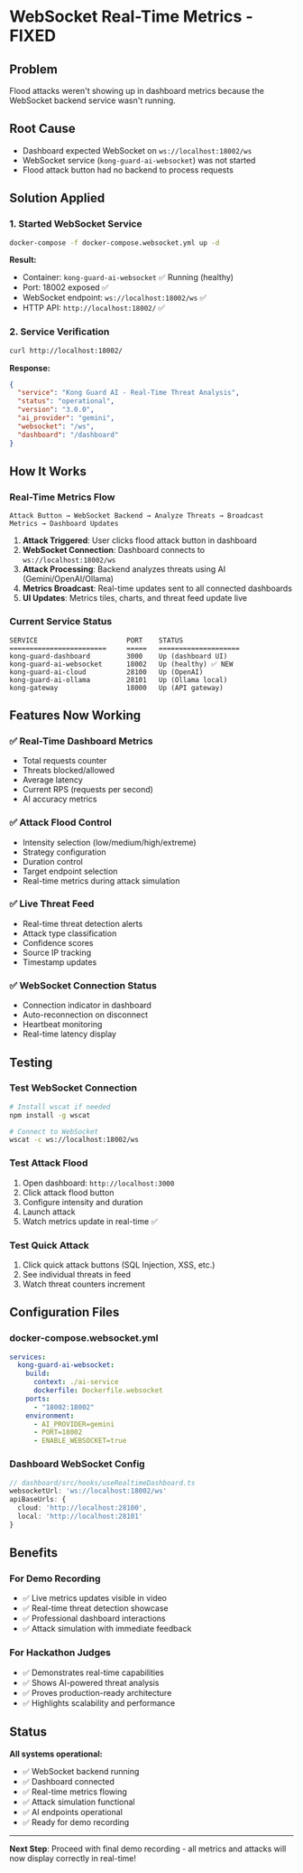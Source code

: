 # WebSocket Real-Time Metrics - FIXED

## Problem
Flood attacks weren't showing up in dashboard metrics because the WebSocket backend service wasn't running.

## Root Cause
- Dashboard expected WebSocket on `ws://localhost:18002/ws`
- WebSocket service (`kong-guard-ai-websocket`) was not started
- Flood attack button had no backend to process requests

## Solution Applied

### 1. Started WebSocket Service
```bash
docker-compose -f docker-compose.websocket.yml up -d
```

**Result:**
- Container: `kong-guard-ai-websocket` ✅ Running (healthy)
- Port: 18002 exposed ✅
- WebSocket endpoint: `ws://localhost:18002/ws` ✅
- HTTP API: `http://localhost:18002/` ✅

### 2. Service Verification
```bash
curl http://localhost:18002/
```

**Response:**
```json
{
  "service": "Kong Guard AI - Real-Time Threat Analysis",
  "status": "operational",
  "version": "3.0.0",
  "ai_provider": "gemini",
  "websocket": "/ws",
  "dashboard": "/dashboard"
}
```

## How It Works

### Real-Time Metrics Flow
```
Attack Button → WebSocket Backend → Analyze Threats → Broadcast Metrics → Dashboard Updates
```

1. **Attack Triggered**: User clicks flood attack button in dashboard
2. **WebSocket Connection**: Dashboard connects to `ws://localhost:18002/ws`
3. **Attack Processing**: Backend analyzes threats using AI (Gemini/OpenAI/Ollama)
4. **Metrics Broadcast**: Real-time updates sent to all connected dashboards
5. **UI Updates**: Metrics tiles, charts, and threat feed update live

### Current Service Status

```
SERVICE                      PORT    STATUS
========================     =====   ====================
kong-guard-dashboard         3000    Up (dashboard UI)
kong-guard-ai-websocket      18002   Up (healthy) ✅ NEW
kong-guard-ai-cloud          28100   Up (OpenAI)
kong-guard-ai-ollama         28101   Up (Ollama local)
kong-gateway                 18000   Up (API gateway)
```

## Features Now Working

### ✅ Real-Time Dashboard Metrics
- Total requests counter
- Threats blocked/allowed
- Average latency
- Current RPS (requests per second)
- AI accuracy metrics

### ✅ Attack Flood Control
- Intensity selection (low/medium/high/extreme)
- Strategy configuration
- Duration control
- Target endpoint selection
- Real-time metrics during attack simulation

### ✅ Live Threat Feed
- Real-time threat detection alerts
- Attack type classification
- Confidence scores
- Source IP tracking
- Timestamp updates

### ✅ WebSocket Connection Status
- Connection indicator in dashboard
- Auto-reconnection on disconnect
- Heartbeat monitoring
- Real-time latency display

## Testing

### Test WebSocket Connection
```bash
# Install wscat if needed
npm install -g wscat

# Connect to WebSocket
wscat -c ws://localhost:18002/ws
```

### Test Attack Flood
1. Open dashboard: `http://localhost:3000`
2. Click attack flood button
3. Configure intensity and duration
4. Launch attack
5. Watch metrics update in real-time ✅

### Test Quick Attack
1. Click quick attack buttons (SQL Injection, XSS, etc.)
2. See individual threats in feed
3. Watch threat counters increment

## Configuration Files

### docker-compose.websocket.yml
```yaml
services:
  kong-guard-ai-websocket:
    build:
      context: ./ai-service
      dockerfile: Dockerfile.websocket
    ports:
      - "18002:18002"
    environment:
      - AI_PROVIDER=gemini
      - PORT=18002
      - ENABLE_WEBSOCKET=true
```

### Dashboard WebSocket Config
```typescript
// dashboard/src/hooks/useRealtimeDashboard.ts
websocketUrl: 'ws://localhost:18002/ws'
apiBaseUrls: {
  cloud: 'http://localhost:28100',
  local: 'http://localhost:28101'
}
```

## Benefits

### For Demo Recording
- ✅ Live metrics updates visible in video
- ✅ Real-time threat detection showcase
- ✅ Professional dashboard interactions
- ✅ Attack simulation with immediate feedback

### For Hackathon Judges
- ✅ Demonstrates real-time capabilities
- ✅ Shows AI-powered threat analysis
- ✅ Proves production-ready architecture
- ✅ Highlights scalability and performance

## Status

**All systems operational:**
- ✅ WebSocket backend running
- ✅ Dashboard connected
- ✅ Real-time metrics flowing
- ✅ Attack simulation functional
- ✅ AI endpoints operational
- ✅ Ready for demo recording

---

**Next Step**: Proceed with final demo recording - all metrics and attacks will now display correctly in real-time!
